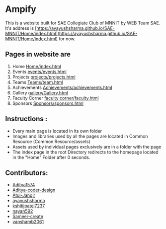 # Ampify
This is a website built for SAE Collegiate Club of MNNIT by WEB Team SAE.
It's address is [https://ayayushsharma.github.io/SAE-MNNIT/Home/index.html](https://ayayushsharma.github.io/SAE-MNNIT/Home/index.html) for now.

## Pages in website are
1. Home             [Home/index.html](Home/index.html)
2. Events           [events/events.html](events/events.html)
3. Projects         [projects/projects.html](projects/projects.html)
4. Teams            [Teams/team.html](Teams/team.html)
5. Achievements     [Achievements/achievements.html](Achievements/achievements.html)
6. Gallery          [gallery/Gallery.html](gallery/Gallery.html)
7. Faculty Corner   [faculty corner/faculty.html](faculty%20corner/faculty.html)
8. Sponsors         [Sponsors/sponsors.html](Sponsors/sponsors.html)


## Instructions :
* Every main page is located in its own folder
* Images and libraries used by all the pages are located in Common Resource (Common Resource/assets)
* Assets used by individual pages exclusively are in a folder with the page 
* The index page in the root Directory redirects to the homepage located in the "Home" Folder after 0 seconds.

<a name="contributor"></a>
## Contributors:
* [Aditya1574](https://github.com/Aditya1574)
* [Aditya-coder-design](https://github.com/Aditya-coder-design)
* [Atul-Jangir](https://github.com/Atul-Jangir)
* [ayayushsharma](https://github.com/ayayushsharma)
* [kshitijpatel7237](https://github.com/kshitijpatel7237)
* [nayan592](https://github.com/nayan592)
* [Sameer-create](https://github.com/Sameer-create)
* [vanshamb2061](https://github.com/vanshamb2061)





